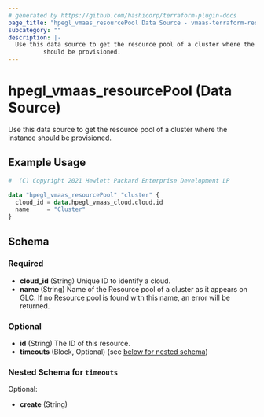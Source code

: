 ```yaml
---
# generated by https://github.com/hashicorp/terraform-plugin-docs
page_title: "hpegl_vmaas_resourcePool Data Source - vmaas-terraform-resources"
subcategory: ""
description: |-
  Use this data source to get the resource pool of a cluster where the instance
          should be provisioned.
---
```


# hpegl_vmaas_resourcePool (Data Source)

Use this data source to get the resource pool of a cluster where the instance
		should be provisioned.

## Example Usage

```terraform
#  (C) Copyright 2021 Hewlett Packard Enterprise Development LP

data "hpegl_vmaas_resourcePool" "cluster" {
  cloud_id = data.hpegl_vmaas_cloud.cloud.id
  name     = "Cluster"
}
```

<!-- schema generated by tfplugindocs -->
## Schema

### Required

- **cloud_id** (String) Unique ID to identify a cloud.
- **name** (String) Name of the Resource pool of a cluster as it appears on GLC. If no Resource pool is found with this name, an error will be returned.

### Optional

- **id** (String) The ID of this resource.
- **timeouts** (Block, Optional) (see [below for nested schema](#nestedblock--timeouts))

<a id="nestedblock--timeouts"></a>
### Nested Schema for `timeouts`

Optional:

- **create** (String)


